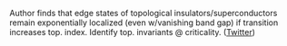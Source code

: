 
Author finds that edge states of topological insulators/superconductors remain exponentially localized (even w/vanishing band gap) if transition increases top. index. Identify top. invariants @ criticality. ([Twitter](https://twitter.com/JoshuahHeath/status/1238498703629070345))
